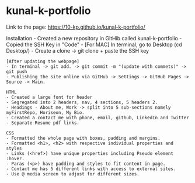 # kunal-k-portfolio

Link to the page: https://10-kp.github.io/kunal-k-portfolio/



Installation
    - Created a new repository in GitHib called kunal-k-portfolio
    - Copied the SSH Key in "Code"
    - [For MAC] In terminal, go to Desktop (cd Desktop/)
    - Create a clone -> git clone + paste the SSH key
    
    [After updating the webpage]
    - In terminal -> git add. -> git commit -m "(update with commets)" -> git push
    - Publishing the site online via GitHub -> Settings -> GitHub Pages -> Source -> Main. 

    HTML
    - Created a large font for header
    - Segregated into 2 headers, nav, 4 sections, 5 headers 2.
    - Headings - About me, Work -> split into 5 sub-sections namely myFirstRepo, Horiseon, My Bio.
    - Created a contact me with phone, email, github, LinkedIn and Twitter
    - Separate Resume pdf links.

    CSS
    - Formatted the whole page with boxes, padding and margins.
    - Formatted <h1>, <h2> with respective individual properties and styles
    - Links (<href>) have unique properties including Pseudo element :hover.
    - Paras (<p>) have padding and styles to fit content in page.
    - Contact me has 5 different links with access to external sites.
    - Use @ media screen to adjust for different sizes.